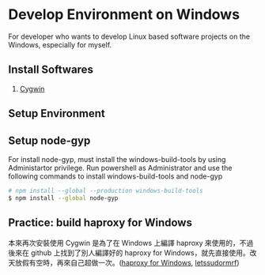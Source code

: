 # Develop Environment on Windows

For developer who wants to develop Linux based software projects on the Windows, especially for myself.

## Install Softwares

1. [Cygwin](http://cygwin.com/install.html)

## Setup Environment



## Setup node-gyp

For install node-gyp, must install the windows-build-tools by using Administartor privilege. Run powershell as Administrator and use the following commands to install windows-build-tools and node-gyp

``` bash
# npm install --global --production windows-build-tools
$ npm install --global node-gyp
```

## Practice: build haproxy for Windows

本來再次安裝使用 Cygwin 是為了在 Windows 上編譯 haproxy 來使用的，不過後來在 github 上找到了別人編譯好的 haproxy for Windows，就先直接使用。改天放假有空時，再來自己超做一次。([haproxy for Windows](https://github.com/letssudormrf/haproxy-windows), [letssudormrf](https://github.com/letssudormrf))

